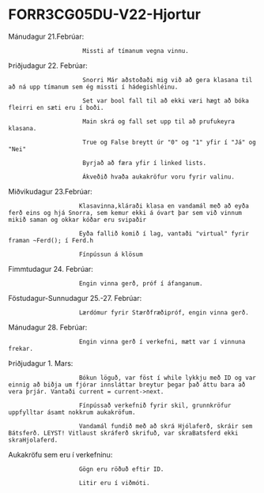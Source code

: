 # FORR3CG05DU-V22-Hjortur

Mánudagur 21.Febrúar: 

                         Missti af tímanum vegna vinnu.

Þriðjudagur 22. Febrúar: 

                         Snorri Már aðstoðaði mig við að gera klasana til að ná upp tímanum sem ég missti í hádegishléinu. 

                         Set var bool fall til að ekki væri hægt að bóka fleirri en sæti eru í boði.
                         
                         Main skrá og fall set upp til að prufukeyra klasana.
                         
                         True og False breytt úr "0" og "1" yfir í "Já" og "Nei"
                         
                         Byrjað að færa yfir í linked lists.
                         
                         Ákveðið hvaða aukakröfur voru fyrir valinu.
                         
Miðvikudagur 23.Febrúar: 
                         
                        Klasavinna,kláraði klasa en vandamál með að eyða ferð eins og hjá Snorra, sem kemur ekki á óvart þar sem við vinnum mikið saman og okkar kóðar eru svipaðir
                        
                        Eyða fallið komið í lag, vantaði "virtual" fyrir framan ~Ferd(); í Ferd.h
                        
                        Fínpússun á klösum
                        
Fimmtudagur 24. Febrúar:                        
                        
                        Engin vinna gerð, próf í áfanganum.
                        
Föstudagur-Sunnudagur 25.-27. Febrúar:                        
                        
                        Lærdómur fyrir Stærðfræðipróf, engin vinna gerð.
                        
                        
Mánudagur 28. Febrúar:                        
                        
                        Engin vinna gerð í verkefni, mætt var í vinnuna frekar.
                        
                        
Þriðjudagur 1. Mars:                        
                        
                        Bókun löguð, var föst í while lykkju með ID og var einnig að biðja um fjórar innsláttar breytur þegar það áttu bara að vera þrjár. Vantaði current = current->next.
                        
                        Fínpússað verkefnið fyrir skil, grunnkröfur uppfylltar ásamt nokkrum aukakröfum.
                        
                        Vandamál fundið með að skrá Hjólaferð, skráir sem Bátsferð. LEYST! Vitlaust skráferð skrifuð, var skraBatsferd ekki skraHjolaferd.
                        
Aukakröfu sem eru í verkefninu:                        
                        
                        Gögn eru röðuð eftir ID.
                        
                        Litir eru í viðmóti.
